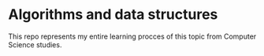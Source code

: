 # Algorithms and data structures

This repo represents my entire learning procces of this topic from Computer Science studies.
